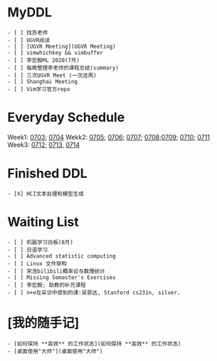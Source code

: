 # MyDDL
    - [ ] 找苏老师
    - [ ] UGVR阅读 
    - [ ] [UGVR Meeting](UGVR Meeting)
    - [ ] vimwhichkey && vimbuffer
    - [ ] 李宏毅ML 2020(7月)
    - [ ] 每晚整理李老师的课程总结(summary)
    - [ ] 三次UGVR Meet (一次这周)
    - [ ] Shanghai Meeting
    - [ ] Vim学习官方repo
# Everyday Schedule
Week1: [0703](0703); [0704](0704)
Wekk2: [0705](0705); [0706](0706); [0707](0707); [0708](0708);[0709](0709); [0710](0710); [0711](0711)
Week3: [0712](0712); [0713](0713), [0714](0714)
# Finished DDL
    - [X] HCI文本处理和模型生成

# Waiting List
    - [ ] 机器学习白板(8月)
    - [ ] 日语学习
    - [ ] Advanced statistic computing
    - [ ] Linux 文件架构
    - [ ] 宋浩bilibili概率论与数理统计
    - [ ] Missing Semaster's Exercises
    - [ ] 李宏毅; 助教的补充课程
    - [ ] n+e在采访中提到的课:吴恩达, Stanford cs231n, silver.

# [我的随手记]
    - [如何保持 **高效** 的工作状态](如何保持 **高效** 的工作状态)
    - [桌面使用"大师"](桌面使用"大师")






